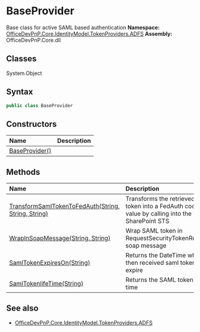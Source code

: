 # BaseProvider
Base class for active SAML based authentication
**Namespace:** [OfficeDevPnP.Core.IdentityModel.TokenProviders.ADFS](OfficeDevPnP.Core.IdentityModel.TokenProviders.ADFS.md)
**Assembly:** OfficeDevPnP.Core.dll
## Classes
System.Object
## Syntax
```C#
public class BaseProvider
```
## Constructors
|**Name**|**Description**|
|:-----|:-----|
| [BaseProvider()](BaseProviderconstructor1details.md) | 
## Methods
|**Name**|**Description**|
|:-----|:-----|
| [TransformSamlTokenToFedAuth(String, String, String)](BaseProviderTransformSamlTokenToFedAuthStringStringString.md) | Transforms the retrieved SAML token into a FedAuth cookie value by calling into the SharePoint STS
| [WrapInSoapMessage(String, String)](BaseProviderWrapInSoapMessageStringString.md) | Wrap SAML token in RequestSecurityTokenResponse soap message
| [SamlTokenExpiresOn(String)](BaseProviderSamlTokenExpiresOnString.md) | Returns the DateTime when then received saml token will expire
| [SamlTokenlifeTime(String)](BaseProviderSamlTokenlifeTimeString.md) | Returns the SAML token life time
## See also
- [OfficeDevPnP.Core.IdentityModel.TokenProviders.ADFS](OfficeDevPnP.Core.IdentityModel.TokenProviders.ADFS.md)
